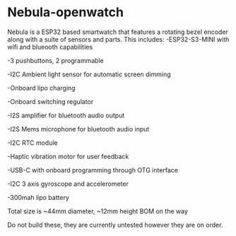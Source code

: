 # Nebula-openwatch
Nebula is a ESP32 based smartwatch that features a rotating bezel encoder along with a suite of sensors and parts. This includes:
-ESP32-S3-MINI with wifi and blueooth capabilities

-3 pushbuttons, 2 programmable

-I2C Ambient light sensor for automatic screen dimming

-Onboard lipo charging

-Onboard switching regulator 

-I2S amplifier for bluetooth audio output

-I2S Mems microphone for bluetooth audio input

-I2C RTC module

-Haptic vibration motor for user feedback

-USB-C with onboard programming through OTG interface

-I2C 3 axis gyroscope and accelerometer

-300mah lipo battery

Total size is ~44mm diameter, ~12mm height
BOM on the way 

Do not build these, they are currently untested however they are on order.
